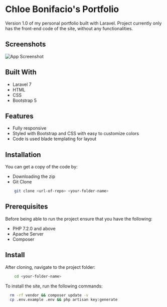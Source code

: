 # Chloe Bonifacio's Portfolio

Version 1.0 of my personal portfolio built with Laravel. Project currently only has the front-end code of the site, without any functionalities.

## Screenshots

![App Screenshot](https://chloebonifacio.000webhostapp.com/images/portfolioMockup.png)

## Built With

- Laravel 7
- HTML
- CSS
- Bootstrap 5

## Features

- Fully responsive
- Styled with Bootstrap and CSS with easy to customize colors
- Code is used blade templating for layout

## Installation

You can get a copy of the code by:
- Downloading the zip
- Git Clone

```bash
    git clone <url-of-repo> <your-folder-name>
```

## Prerequisites

Before being able to run the project ensure that you have the following:
- PHP 7.2.0 and above
- Apache Server
- Composer

## Install

After cloning, navigate to the project folder:
```bash
    cd <your-folder-name>
```

To install the site, run the following commands:

```bash
  rm -rf vendor && composer update -v
  cp .env.example .env && php artisan key:generate
```


    
